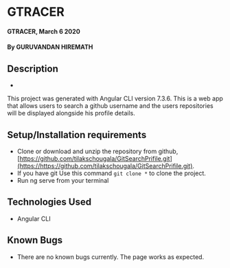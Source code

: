 
# GTRACER
#### GTRACER, March 6  2020
#### By **GURUVANDAN HIREMATH**

## Description
- 
This project was generated with Angular CLI version 7.3.6. This is a web app that allows users to search a github username and the users repositories will be displayed alongside his profile details.

## Setup/Installation requirements


- Clone  or download and unzip the repository from github, [https://github.com/tilakschougala/GitSearchPrifile.git](https://https://github.com/tilakschougala/GitSearchPrifile.git).
- If you have git Use this command `git clone *` to clone the project.
- Run ng serve from your terminal


## Technologies Used
- Angular CLI

## Known Bugs
- There are no known bugs currently. The page works as expected.

